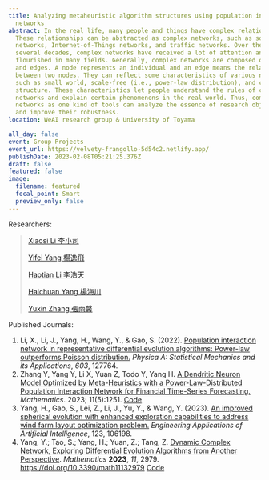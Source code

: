 ```yaml
---
title: Analyzing metaheuristic algorithm structures using population interaction
  networks
abstract: In the real life, many people and things have complex relationships.
  These relationships can be abstracted as complex networks, such as social
  networks, Internet-of-Things networks, and traffic networks. Over the past
  several decades, complex networks have received a lot of attention and
  flourished in many fields. Generally, complex networks are composed of nodes
  and edges. A node represents an individual and an edge means the relationship
  between two nodes. They can reflect some characteristics of various networks,
  such as small world, scale-free (i.e., power-law distribution), and community
  structure. These characteristics let people understand the rules of complex
  networks and explain certain phenomenons in the real world. Thus, complex
  networks as one kind of tools can analyze the essence of research objectives
  and improve their robustness.
location: WeAI research group & University of Toyama

all_day: false
event: Group Projects
event_url: https://velvety-frangollo-5d54c2.netlify.app/
publishDate: 2023-02-08T05:21:25.376Z
draft: false
featured: false
image:
  filename: featured
  focal_point: Smart
  preview_only: false
---
```

Researchers:

> [Xiaosi Li 李小司](https://velvety-frangollo-5d54c2.netlify.app/author/xiaosi-li-%E6%9D%8E%E5%B0%8F%E5%8F%B8/)
>
> [Yifei Yang 楊逸飛](https://velvety-frangollo-5d54c2.netlify.app/author/yifei-yang-%E6%A5%8A%E9%80%B8%E9%A3%9B/)
>
> [Haotian Li 李浩天](https://velvety-frangollo-5d54c2.netlify.app/author/haotian-li-%E6%9D%8E%E6%B5%A9%E5%A4%A9/)
>
> [Haichuan Yang 楊海川](https://velvety-frangollo-5d54c2.netlify.app/author/haichuan-yang-%E6%A5%8A%E6%B5%B7%E5%B7%9D/)
>
> [Yuxin Zhang 張雨馨](https://velvety-frangollo-5d54c2.netlify.app/author/yuxin-zhang-%E5%BC%B5%E9%9B%A8%E9%A6%A8/)

Published Journals:

1. Li, X., Li, J., Yang, H., Wang, Y., & Gao, S. (2022). [Population interaction network in representative differential evolution algorithms: Power-law outperforms Poisson distribution.](https://www.sciencedirect.com/science/article/pii/S0378437122005052) *Physica A: Statistical Mechanics and its Applications*, *603*, 127764.[](https://velvety-frangollo-5d54c2.netlify.app/author/xiaosi-li-%E6%9D%8E%E5%B0%8F%E5%8F%B8/)
2. Zhang Y, Yang Y, Li X, Yuan Z, Todo Y, Yang H. [A Dendritic Neuron Model Optimized by Meta-Heuristics with a Power-Law-Distributed Population Interaction Network for Financial Time-Series Forecasting.](https://www.mdpi.com/2227-7390/11/5/1251) *Mathematics*. 2023; 11(5):1251. [Code](https://github.com/Haichuan-Yang/Dendritic-neuron-model-for-financial-time-series-forecasting)
3. Yang, H., Gao, S., Lei, Z., Li, J., Yu, Y., & Wang, Y. (2023). [An improved spherical evolution with enhanced exploration capabilities to address wind farm layout optimization problem.](https://www.sciencedirect.com/science/article/pii/S0952197623003822) *Engineering Applications of Artificial Intelligence*, 123, 106198.
4. Yang, Y.; Tao, S.; Yang, H.; Yuan, Z.; Tang, Z. [Dynamic Complex Network, Exploring Differential Evolution Algorithms from Another Perspective](https://www.mdpi.com/2227-7390/11/13/2979). *Mathematics* **2023**, *11*, 2979. https://doi.org/10.3390/math11132979 [Code](https://github.com/louiseklocky/PIN)
